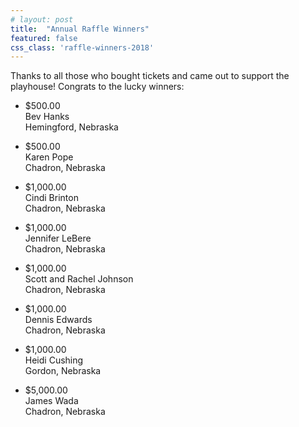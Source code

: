 ```yaml
---
# layout: post
title:  "Annual Raffle Winners"
featured: false
css_class: 'raffle-winners-2018'
---
```


<style>
  .raffle-winners-2018 li {
    display: inline-block;
    margin: 12px;
  }
</style>

Thanks to all those who bought tickets and came out to support the playhouse! Congrats to the lucky winners:

* $500.00  
  Bev Hanks  
  Hemingford, Nebraska

* $500.00  
  Karen Pope  
  Chadron, Nebraska

* $1,000.00  
  Cindi Brinton  
  Chadron, Nebraska

* $1,000.00  
  Jennifer LeBere  
  Chadron, Nebraska

* $1,000.00  
  Scott and Rachel Johnson  
  Chadron, Nebraska

* $1,000.00  
  Dennis Edwards  
  Chadron, Nebraska

* $1,000.00  
  Heidi Cushing  
  Gordon, Nebraska

* $5,000.00  
  James Wada  
  Chadron, Nebraska
